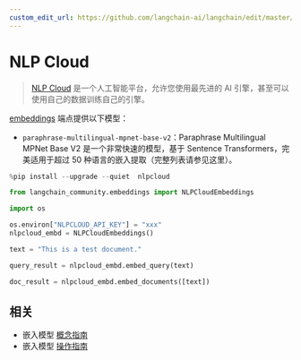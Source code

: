 ```yaml
---
custom_edit_url: https://github.com/langchain-ai/langchain/edit/master/docs/docs/integrations/text_embedding/nlp_cloud.ipynb
---
```


# NLP Cloud

>[NLP Cloud](https://docs.nlpcloud.com/#introduction) 是一个人工智能平台，允许您使用最先进的 AI 引擎，甚至可以使用自己的数据训练自己的引擎。

[embeddings](https://docs.nlpcloud.com/#embeddings) 端点提供以下模型：

* `paraphrase-multilingual-mpnet-base-v2`：Paraphrase Multilingual MPNet Base V2 是一个非常快速的模型，基于 Sentence Transformers，完美适用于超过 50 种语言的嵌入提取（完整列表请参见这里）。

```python
%pip install --upgrade --quiet  nlpcloud
```


```python
from langchain_community.embeddings import NLPCloudEmbeddings
```


```python
import os

os.environ["NLPCLOUD_API_KEY"] = "xxx"
nlpcloud_embd = NLPCloudEmbeddings()
```


```python
text = "This is a test document."
```


```python
query_result = nlpcloud_embd.embed_query(text)
```


```python
doc_result = nlpcloud_embd.embed_documents([text])
```

## 相关

- 嵌入模型 [概念指南](/docs/concepts/#embedding-models)
- 嵌入模型 [操作指南](/docs/how_to/#embedding-models)